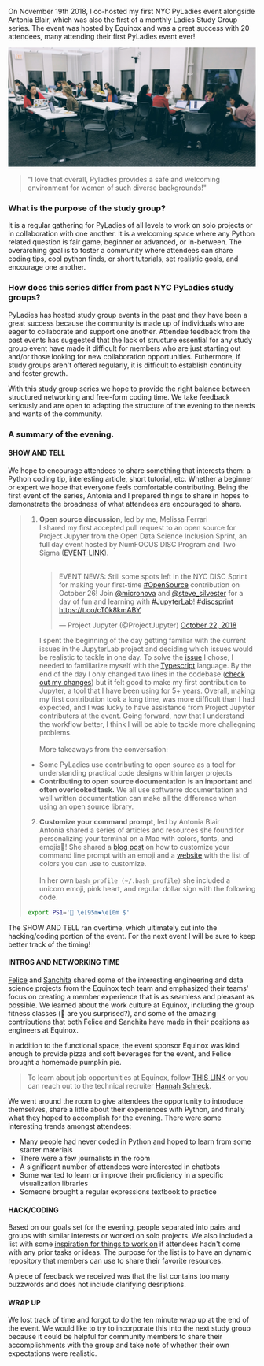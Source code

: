 On November 19th 2018, I co-hosted my first NYC PyLadies event alongside Antonia Blair, which was also the first of a monthly Ladies Study Group series. The event was hosted by Equinox and was a great success with 20 attendees, many attending their first PyLadies event ever! 

![Study Group](/photos/20181119_studygroup.jpg)

> "I love that overall, Pyladies provides a safe and welcoming environment for women of such diverse backgrounds!"


### What is the purpose of the study group?
It is a regular gathering for PyLadies of all levels to work on solo projects or in collaboration with one another. It is a welcoming space where any Python related question is fair game, beginner or advanced, or in-between. The overarching goal is to foster a community where attendees can share coding tips, cool python finds, or short tutorials, set realistic goals, and encourage one another.

### How does this series differ from past NYC PyLadies study groups? 
PyLadies has hosted study group events in the past and they have been a great success because the community is made up of individuals who are eager to collaborate and support one another. Attendee feedback from the past events has suggested that the lack of structure essential for any study group event have made it difficult for members who are just starting out and/or those looking for new collaboration opportunities. Futhermore, if study groups aren't offered regularly, it is difficult to establish continuity and foster growth.

With this study group series we hope to provide the right balance between structured networking and free-form coding time. We take feedback seriously and are open to adapting the structure of the evening to the needs and wants of the community.

### A summary of the evening. 

#### SHOW AND TELL
We hope to encourage attendees to share something that interests them: a Python coding tip, interesting article, short tutorial, etc. Whether a beginner or expert we hope that everyone feels comfortable contributing. Being the first event of the series, Antonia and I prepared things to share in hopes to demonstrate the broadness of what attendees are encouraged to share. 

> 1. **Open source discussion**, led by me, Melissa Ferrari <br> 
> I shared my first accepted pull request to an open source for Project Jupyter from the Open Data Science Inclusion Sprint, an full day event hosted by NumFOCUS DISC Program and Two Sigma ([EVENT LINK](https://blog.jupyter.org/disc-sprint-nyc-2018-548780d0f40)). <br><br><div class="center"> <blockquote class="twitter-tweet" data-lang="en"><p lang="en" dir="ltr">EVENT NEWS: Still some spots left in the NYC DISC Sprint for making your first-time <a href="https://twitter.com/hashtag/OpenSource?src=hash&amp;ref_src=twsrc%5Etfw">#OpenSource</a> contribution on October 26! Join <a href="https://twitter.com/micronova?ref_src=twsrc%5Etfw">@micronova</a> and <a href="https://twitter.com/steve_silvester?ref_src=twsrc%5Etfw">@steve_silvester</a> for a day of fun and learning with <a href="https://twitter.com/hashtag/JupyterLab?src=hash&amp;ref_src=twsrc%5Etfw">#JupyterLab</a>! <a href="https://twitter.com/hashtag/discsprint?src=hash&amp;ref_src=twsrc%5Etfw">#discsprint</a> <a href="https://t.co/cT0k8kmABY">https://t.co/cT0k8kmABY</a></p>&mdash; Project Jupyter (@ProjectJupyter) <a href="https://twitter.com/ProjectJupyter/status/1054439711362637826?ref_src=twsrc%5Etfw">October 22, 2018</a></blockquote></div> 
> I spent the beginning of the day getting familiar with the current issues in the JupyterLab project and deciding which issues would be realistic to tackle in one day. To solve the [issue](https://github.com/jupyterlab/jupyterlab/issues/5271) I chose, I needed to familiarize myself with the [Typescript](https://www.typescriptlang.org) language. By the end of the day I only changed two lines in the codebase ([check out my changes](https://github.com/jupyterlab/jupyterlab/pull/5542/files)) but it felt good to make my first contribution to Jupyter, a tool that I have been using for 5+ years. Overall, making my first contribution took a long time, was more difficult than I had expected, and I was lucky to have assistance from Project Jupyter contributers at the event. Going forward, now that I understand the workflow better, I think I will be able to tackle more challegning problems. <br><br> 
> More takeaways from the conversation:
> - Some PyLadies use contributing to open source as a tool for understanding practical code designs within larger projects
> - **Contributing to open source documentation is an important and often overlooked task.** We all use softwarre documentation and well written documentation can make all the difference when using an open source library.
>  
> 2. **Customize your command prompt**, led by Antonia Blair <br> 
> Antonia shared a series of articles and resources she found for personalizing your terminal on a Mac with colors, fonts, and emojis:hatched_chick:! She shared a [blog post](https://medium.com/@joshuaxavier/how-to-customise-your-command-prompt-to-include-an-emoji-647e1f3e4027) on how to customize your command line prompt with an emoji and a [website](https://misc.flogisoft.com/bash/tip_colors_and_formatting) with the list of colors you can use to customize. <br><br>
>In her own `bash_profile (~/.bash_profile)` she included a unicorn emoji, pink heart, and regular dollar sign with the following code. <br>
> ```bash
> export PS1='🦄 \e[95m❤\e[0m $'
> ```

The SHOW AND TELL ran overtime, which ultimately cut into the hacking/coding portion of the event. For the next event I will be sure to keep better track of the timing!

#### INTROS AND NETWORKING TIME 

[Felice](https://www.linkedin.com/in/feliceho/) and [Sanchita](https://www.linkedin.com/in/sanchitamajumdar/) shared some of the interesting engineering and data science projects from the Equinox tech team and emphasized their teams' focus on creating a member experience that is as seamless and pleasant as possible. We learned about the work culture at Equinox, including the group fitness classes (:muscle: are you surprised?), and some of the amazing contributions that both Felice and Sanchita have made in their positions as engineers at Equinox.

In addition to the functional space, the event sponsor Equinox was kind enough to provide pizza and soft beverages for the event, and Felice brought a homemade pumpkin pie.

>To learn about job opportunities at Equinox, follow [THIS LINK](http://tech.equinox.com/careers/digital/) or you can reach out to the technical recruiter [Hannah Schreck](hannah.schreck@equinox.com).

We went around the room to give attendees the opportunity to introduce themselves, share a little about their experiences with Python, and finally what they hoped to accomplish for the evening. There were some interesting trends amongst attendees:
- Many people had never coded in Python and hoped to learn from some starter materials
- There were a few journalists in the room
- A significant number of attendees were interested in chatbots
- Some wanted to learn or improve their proficiency in a specific visualization libraries
- Someone brought a regular expressions textbook to practice 

#### HACK/CODING
Based on our goals set for the evening, people separated into pairs and groups with similar interests or worked on solo projects. We also included a list with some [inspiration for things to work on](https://github.com/mferrari3/nyc-pyladies-study-group/blob/master/inspiration.md) if attendees hadn't come with any prior tasks or ideas. The purpose for the list is to have an dynamic repository that members can use to share their favorite resources. 

A piece of feedback we received was that the list contains too many buzzwords and does not include clarifying desriptions.

#### WRAP UP
We lost track of time and forgot to do the ten minute wrap up at the end of the event. We would like to try to incorporate this into the next study group because it could be helpful for community members to share their accomplishments with the group and take note of whether their own expectations were realistic. 
